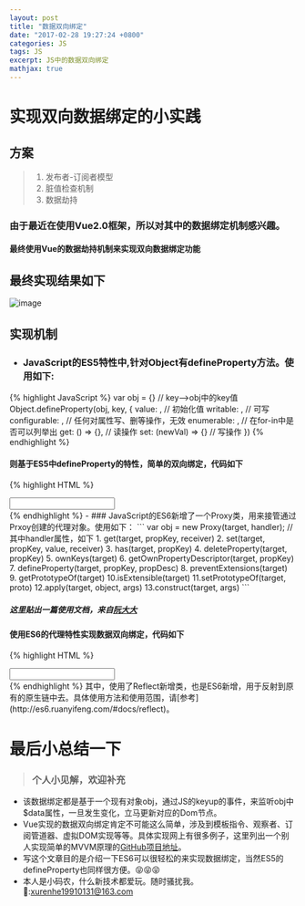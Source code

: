 ```yaml
---
layout: post
title: "数据双向绑定"
date: "2017-02-28 19:27:24 +0800"
categories: JS
tags: JS
excerpt: JS中的数据双向绑定
mathjax: true
---
```


# 实现双向数据绑定的小实践
## 方案
> 1. 发布者-订阅者模型
> 2. 脏值检查机制
> 3. 数据劫持

###  由于最近在使用Vue2.0框架，所以对其中的数据绑定机制感兴趣。
#### 最终使用Vue的数据劫持机制来实现双向数据绑定功能
## 最终实现结果如下
![image](../../../../public/img/数据双向绑定.gif)
## 实现机制
- ### JavaScript的ES5特性中,针对Object有defineProperty方法。使用如下:
{% highlight JavaScript %}
  var obj = {}
  // key-->obj中的key值
  Object.defineProperty(obj, key, {
    value: , // 初始化值
    writable: , // 可写
    configurable: , // 任何对属性写、删等操作，无效
    enumerable: , // 在for-in中是否可以列举出
    get: () => {}, // 读操作
    set: (newVal) => {} // 写操作
  })
{% endhighlight %}
#### 则基于ES5中defineProperty的特性，简单的双向绑定，代码如下
{% highlight HTML %}
<div id="app">
  <input type="text" id="a">
  <span id="b"></span>
</div>
<script>
var obj = {};
Object.defineProperty(obj, '$data', {
  set: function(newVal) {
    document.getElementById('a').value = newVal;
    document.getElementById('b').innerHTML = newVal;
  }
});
document.addEventListener('keyup', function(e) {
  if (e.target.value) {
    obj.$data = e.target.value;
  } else {
    obj.$data = '';
  }
});
</script>
{% endhighlight %}
- ### JavaScript的ES6新增了一个Proxy类，用来接管通过Prxoy创建的代理对象。使用如下：
```
var obj = new Proxy(target, handler);
// 其中handler属性，如下
1. get(target, propKey, receiver)
2. set(target, propKey, value, receiver)
3. has(target, propKey)
4. deleteProperty(target, propKey)
5. ownKeys(target)
6. getOwnPropertyDescriptor(target, propKey)
7. defineProperty(target, propKey, propDesc)
8. preventExtensions(target)
9. getPrototypeOf(target)
10.isExtensible(target)
11.setPrototypeOf(target, proto)
12.apply(target, object, args)
13.construct(target, args)
```

##### 这里贴出一篇使用文档，来自[阮大大](http://es6.ruanyifeng.com/#docs/proxy)

#### 使用ES6的代理特性实现数据双向绑定，代码如下
{% highlight HTML %}
<div id="app">
  <input type="text" id="a">
  <span id="b"></span>
</div>
<script>
var obj = new Proxy({}, {
  get: function (target, key, receiver) {
    return Reflect.get(target, key, receiver);
  },
  set: function (target, key, value, receiver) {
    if (key === '$data') {
     document.getElementById('a').value = value;
     document.getElementById('b').innerHTML = value;
    }
    return Reflect.set(target, key, value, receiver);
  }
});
document.addEventListener('keyup', function(e) {
  if (e.target.value) {
    obj.$data = e.target.value;
  } else {
    obj.$data = '';
  }
});
</script>
{% endhighlight %}
其中，使用了Reflect新增类，也是ES6新增，用于反射到原有的原生链中去。具体使用方法和使用范围，请[参考](http://es6.ruanyifeng.com/#docs/reflect)。

# **最后小总结一下**
> ### 个人小见解，欢迎补充
- 该数据绑定都是基于一个现有对象obj，通过JS的keyup的事件，来监听obj中$data属性，一旦发生变化，立马更新对应的Dom节点。
- Vue实现的数据双向绑定肯定不可能这么简单，涉及到模板指令、观察者、订阅管道器、虚拟DOM实现等等。具体实现网上有很多例子，这里列出一个别人实现简单的MVVM原理的[GitHub项目地址](https://github.com/wojustme/mvvm)。
- 写这个文章目的是介绍一下ES6可以很轻松的来实现数据绑定，当然ES5的defineProperty也同样很方便。😝😝😝
- 本人是小码农，什么新技术都爱玩。随时骚扰我。📧:xurenhe19910131@163.com
